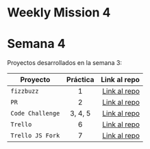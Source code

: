 # Weekly Mission 4
# Semana 4 

Proyectos desarrollados en la semana 3:

| Proyecto | Práctica | Link al repo |
| ------------- |:-------------:| -----:|
|`fizzbuzz`|1|[Link al repo](https://github.com/LuianOrtiz/scripting-visual-partner-ship)|
|`PR`|2|[Link al repo](https://github.com/LuianOrtiz/fizzbuzzvisualpartnership)|
|`Code Challenge`|3, 4, 5|[Link al repo](https://github.com/LuianOrtiz/code_challenge)|
|`Trello`|6|[Link al repo](https://github.com/LaunchX-InnovaccionVirtual/MissionNodeJS)|
|`Trello JS Fork`|7|[Link al repo](https://github.com/LaunchX-InnovaccionVirtual/MissionNodeJS)|
